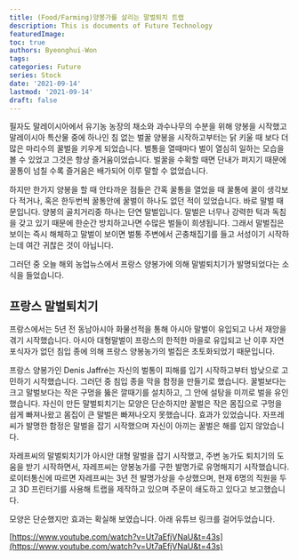 ```yaml
---
title: (Food/Farming)양봉가를 살리는 말벌퇴치 트랩
description: This is documents of Future Technology
featuredImage: 
toc: true
authors: Byeonghui-Won
tags:
categories: Future
series: Stock
date: '2021-09-14'
lastmod: '2021-09-14'
draft: false
---
```


필자도 말레이시아에서 유기농 농장의 채소와 과수나무의 수분을 위해 양봉을 시작했고 말레이시아 특산물 중에 하나인 침 없는 벌꿀 양봉을 시작하고부터는 닭 키울 때 보다 더 많은 마리수의 꿀벌을 키우게 되었습니다. 벌통을 열때마다 벌이 열심히 일하는 모습을 볼 수 있었고 그것은 항상 즐거움이었습니다. 벌꿀을 수확할 때면 단내가 퍼지기 때문에 꿀통이 넘칠 수록 즐거움은 배가되어 이루 말할 수 없었습니다. 

하지만 한가지 양봉을 할 때 안타까운 점들은 간혹 꿀통을 열었을 때 꿀통에 꿀이 생각보다 적거나, 혹은 한두번씩 꿀통안에 꿀벌이 하나도 없던 적이 있었습니다. 바로 말벌 때문입니다. 양봉의 골치거리중 하나는 단연 말벌입니다. 말벌은 너무나 강력한 턱과 독침을 갖고 있기 때문에 한순간 방치하고나면 수많은 벌들이 희생됩니다. 그래서 말벌집은 보이는 즉시 해체하고 말벌이 보이면 벌통 주변에서 곤충채집기를 들고 서성이기 시작하는데 여간 귀찮은 것이 아닙니다. 

그러던 중 오늘 해외 농업뉴스에서 프랑스 양봉가에 의해 말벌퇴치기가 발명되었다는 소식을 들었습니다. 

## 프랑스 말벌퇴치기

프랑스에서는 5년 전 동남아시아 화물선적을 통해 아시아 말벌이 유입되고 나서 재앙을 겪기 시작했습니다. 아시아 대형말벌이 프랑스의 한적한 마을로 유입되고 난 이후 자연포식자가 없던 침입 종에 의해 프랑스 양봉농가의 벌집은 초토화되었기 때문입니다.

프랑스 양봉가인 Denis Jaffré는 자신의 벌통이 피해를 입기 시작하고부터 밤낮으로 고민하기 시작했습니다. 그러던 중 침입 종을 막을 함정을 만들기로 했습니다. 꿀벌보다는 크고 말벌보다는 작은 구멍을 뚫은 깔때기를 설치하고, 그 안에 설탕을 미끼로 벌을 유인했습니다. 자신이 만든 말벌퇴치기는 모양은 단순하지만 꿀벌은 작은 몸집으로 구멍을 쉽게 빠져나왔고 몸집이 큰 말벌은 빠져나오지 못했습니다. 효과가 있었습니다. 자프레씨가 발명한 함정은 말벌을 잡기 시작했으며 자신이 아끼는 꿀벌은 해를 입지 않았습니다. 

자레프씨의 말벌퇴치기가 아시안 대형 말벌을 잡기 시작했고, 주변 농가도 퇴치기의 도움을 받기 시작하면서, 자레프씨는 양봉농가를 구한 발명가로 유명해지기 시작했습니다. 로이터통신에 따르면 자레프씨는 3년 전 발명가상을 수상했으며, 현재 6명의 직원을 두고 3D 프린터기를 사용해 트랩을 제작하고 있으며 주문이 쇄도하고 있다고 보고했습니다. 

모양은 단순했지만 효과는 확실해 보였습니다. 아래 유튜브 링크를 걸어두었습니다. 

[https://www.youtube.com/watch?v=Ut7aEfjVNaU&t=43s](https://www.youtube.com/watch?v=Ut7aEfjVNaU&t=43s)
